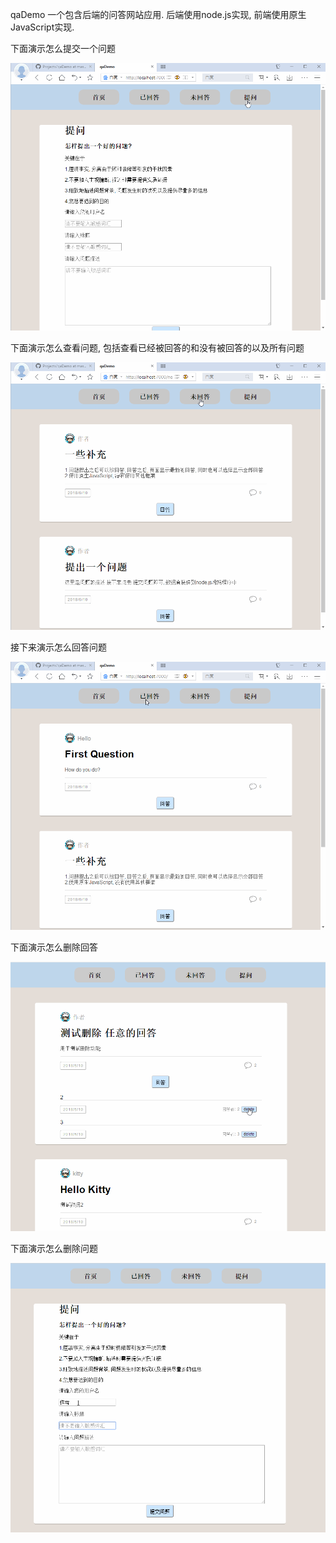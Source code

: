 qaDemo 一个包含后端的问答网站应用.
后端使用node.js实现, 前端使用原生JavaScript实现.

下面演示怎么提交一个问题

![image](https://github.com/alexguo2016/Projects/blob/master/qaDemo/qaDemo-askQuestion.gif)

下面演示怎么查看问题, 包括查看已经被回答的和没有被回答的以及所有问题

![image](https://github.com/alexguo2016/Projects/blob/master/qaDemo/qaDemo-checkQuestions.gif)

接下来演示怎么回答问题

![image](https://github.com/alexguo2016/Projects/blob/master/qaDemo/qaDemo-answerQuestion.gif)

下面演示怎么删除回答

![image](https://github.com/alexguo2016/Projects/blob/master/qaDemo/qaDemo-deleteAnswer.gif)

下面演示怎么删除问题

![image](https://github.com/alexguo2016/Projects/blob/master/qaDemo/qaDemo-deleteQuestion.gif)

